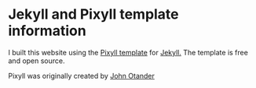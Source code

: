 # Jekyll and Pixyll template information

I built this website using the [Pixyll template](http://www.pixyll.com) for [Jekyll.](http://jekyllrb.com/)
The template is free and open source.

Pixyll was originally created by [John Otander](http://johnotander.com)

